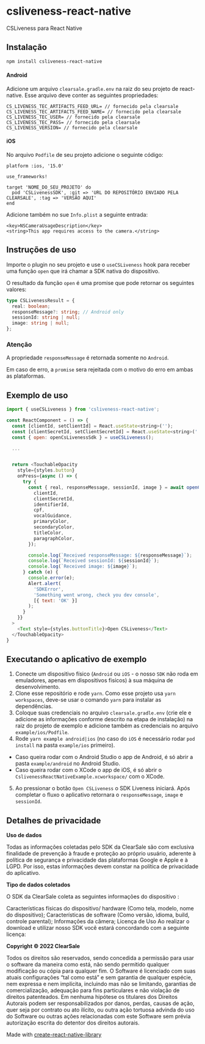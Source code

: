 # csliveness-react-native

CSLiveness para React Native

## Instalação

```sh
npm install csliveness-react-native
```

#### Android
Adicione um arquivo `clearsale.gradle.env` na raiz do seu projeto de react-native.
Esse arquivo deve conter as seguintes propriedades:

```
CS_LIVENESS_TEC_ARTIFACTS_FEED_URL= // fornecido pela clearsale
CS_LIVENESS_TEC_ARTIFACTS_FEED_NAME= // fornecido pela clearsale
CS_LIVENESS_TEC_USER= // fornecido pela clearsale
CS_LIVENESS_TEC_PASS= // fornecido pela clearsale
CS_LIVENESS_VERSION= // fornecido pela clearsale
```

#### iOS
No arquivo `Podfile` de seu projeto adicione o seguinte código:

```
platform :ios, '15.0'

use_frameworks!

target 'NOME_DO_SEU_PROJETO' do
  pod 'CSLivenessSDK', :git => 'URL DO REPOSITÓRIO ENVIADO PELA CLEARSALE', :tag => 'VERSÃO AQUI'
end
```

Adicione também no sue `Info.plist` a seguinte entrada:
```
<key>NSCameraUsageDescription</key>
<string>This app requires access to the camera.</string>
```

## Instruções de uso
Importe o plugin no seu projeto e use o `useCSLiveness` hook para receber uma função `open` que irá chamar a SDK nativa do dispositivo.

O resultado da função `open` é uma promise que pode retornar os seguintes valores:
```typescript
type CSLivenessResult = {
  real: boolean;
  responseMessage?: string; // Android only
  sessionId: string | null;
  image: string | null;
};
```

### Atenção
A propriedade `responseMessage` é retornada somente no `Android`.

Em caso de erro, a `promise` sera rejeitada com o motivo do erro em ambas as plataformas.

## Exemplo de uso
```js
import { useCSLiveness } from 'csliveness-react-native';

const ReactComponent = () => {
  const [clientId, setClientId] = React.useState<string>('');
  const [clientSecretId, setClientSecretId] = React.useState<string>('');
  const { open: openCsLivenessSdk } = useCSLiveness();

  ...


  return <TouchableOpacity
    style={styles.button}
    onPress={async () => {
      try {
        const { real, responseMessage, sessionId, image } = await openCsLivenessSdk({
          clientId,
          clientSecretId,
          identifierId,
          cpf,
          vocalGuidance,
          primaryColor,
          secondaryColor,
          titleColor,
          paragraphColor,
        });

        console.log(`Received responseMessage: ${responseMessage}`);
        console.log(`Received sessionId: ${sessionId}`);
        console.log(`Received image: ${image}`);
      } catch (e) {
        console.error(e);
        Alert.alert(
          'SDKError',
          'Something went wrong, check you dev console',
          [{ text: 'OK' }]
        );
      }
    }}
  >
    <Text style={styles.buttonTitle}>Open CSLiveness</Text>
  </TouchableOpacity>
}
```

## Executando o aplicativo de exemplo

1. Conecte um dispositivo físico (`Android` ou `iOS` - o nosso `SDK` não roda em emuladores, apenas em dispositivos fisícos) à sua máquina de desenvolvimento.
2. Clone esse repositório e rode `yarn`. Como esse projeto usa `yarn workspaces`, deve-se usar o comando `yarn` para instalar as dependências.
3. Coloque suas credenciais no arquivo `clearsale.gradle.env` (crie ele e adicione as informações conforme descrito na etapa de instalação) na raiz do projeto de exemplo e adicione também as credenciais no arquivo `example/ios/Podfile`.
4. Rode `yarn example android|ios` (no caso do `iOS` é necessário rodar `pod install` na pasta `example/ios` primeiro).
  - Caso queira rodar com o Android Studio o app de Android, é só abrir a pasta `example/android` no Android Studio.
  - Caso queira rodar com o XCode o app de iOS, é só abrir o `CslivenessReactNativeExample.xcworkspace/` com o XCode.
5. Ao pressionar o botão `Open CSLiveness` o SDK Liveness iniciará. Após completar o fluxo o aplicativo retornara o `responseMessage`, `image` e `sessionId`.

## Detalhes de privacidade

**Uso de dados**

Todas as informações coletadas pelo SDK da ClearSale são com exclusiva finalidade de prevenção à fraude e proteção ao próprio usuário, aderente à política de segurança e privacidade das plataformas Google e Apple e à LGPD. Por isso, estas informações devem constar na política de privacidade do aplicativo.

**Tipo de dados coletados**

O SDK da ClearSale coleta as seguintes informações do dispositivo :

Características físicas do dispositivo/ hardware (Como tela, modelo, nome do dispositivo);
Características de software (Como versão, idioma, build, controle parental);
Informações da câmera;
Licença de Uso
Ao realizar o download e utilizar nosso SDK você estará concordando com a seguinte licença:

**Copyright © 2022 ClearSale**

Todos os direitos são reservados, sendo concedida a permissão para usar o software da maneira como está, não sendo permitido qualquer modificação ou cópia para qualquer fim. O Software é licenciado com suas atuais configurações “tal como está” e sem garantia de qualquer espécie, nem expressa e nem implícita, incluindo mas não se limitando, garantias de comercialização, adequação para fins particulares e não violação de direitos patenteados. Em nenhuma hipótese os titulares dos Direitos Autorais podem ser responsabilizados por danos, perdas, causas de ação, quer seja por contrato ou ato ilícito, ou outra ação tortuosa advinda do uso do Software ou outras ações relacionadas com este Software sem prévia autorização escrita do detentor dos direitos autorais.

Made with [create-react-native-library](https://github.com/callstack/react-native-builder-bob)
